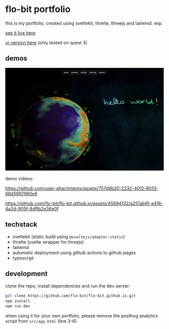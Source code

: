 # flo-bit portfolio

this is my portfolio, created using sveltekit, threlte, threejs and tailwind. wip.

[see it live here](https://flo-bit.github.io/)

[vr version here](https://flo-bit.github.io/vr) (only tested on quest 3)

## demos

![screenshot](/static/image.jpg)

demo videos:

https://github.com/user-attachments/assets/757d9b20-2232-4012-8013-68d5997960e6

https://github.com/flo-bit/flo-bit.github.io/assets/45694132/a251ab6f-a416-4a2d-905f-8dffb2e36e0f

## techstack

- sveltekit (static build using `@sveltejs/adapter-static`)
- threlte (svelte wrapper for threejs)
- tailwind
- automatic deployment using github actions to github pages
- typescript

## development

clone the repo, install dependencies and run the dev server:

```bash
git clone https://github.com/flo-bit/flo-bit.github.io.git
npm install
npm run dev
```

when using it for your own portfolio, please remove the posthog analytics script from `src/app.html` (line 3-6)
